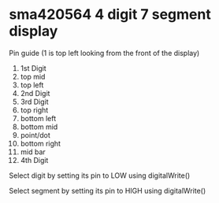 sma420564 4 digit 7 segment display
===

Pin guide (1 is top left looking from the front of the display)

1. 1st Digit
2. top mid
3. top left
4. 2nd Digit
5. 3rd Digit
6. top right
7. bottom left
8. bottom mid
9. point/dot
10. bottom right
11. mid bar
12. 4th Digit

Select digit by setting its pin to LOW using digitalWrite()

Select segment by setting its pin to HIGH using digitalWrite()